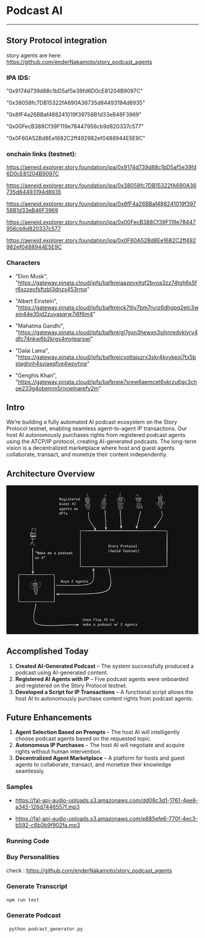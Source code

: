 # Podcast AI 
---

## Story Protocol integration
story agents are here: https://github.com/enderNakamoto/story_podcast_agents

### IPA IDS:

"0x9174d739d88c1bD5af5e39fd6D0cE81204B9097C"

"0x38058fc7DB15322fA690A36735d84493194d8935"

"0x8fF4a26BBaf488241019f39758B1d33eB46F3969"

"0x00FecB388Cf39F119e78447956cb9d820337c577"

"0x0F60A52Bd8Ee1682C2ff492982ef0488944E5E9C"

### onchain links (testnet):

https://aeneid.explorer.story.foundation/ipa/0x9174d739d88c1bD5af5e39fd6D0cE81204B9097C

https://aeneid.explorer.story.foundation/ipa/0x38058fc7DB15322fA690A36735d84493194d8935

https://aeneid.explorer.story.foundation/ipa/0x8fF4a26BBaf488241019f39758B1d33eB46F3969

https://aeneid.explorer.story.foundation/ipa/0x00FecB388Cf39F119e78447956cb9d820337c577

https://aeneid.explorer.story.foundation/ipa/0x0F60A52Bd8Ee1682C2ff492982ef0488944E5E9C


### Characters
* "Elon Musk", "https://gateway.pinata.cloud/ipfs/bafkreiaazpyxitqf2bvoa3zz74tgh6s5fr6szzeofsftzbl3dnzs453rmq"

* "Albert Einstein", "https://gateway.pinata.cloud/ipfs/bafkreick7tljv7bm7nyiz6dhgpq2elc3wsm44e35jd2zuyasqrw7i6f6m4"

* "Mahatma Gandhi", "https://gateway.pinata.cloud/ipfs/bafkreigl7gsn3hewxn3sjhnredyklyrv4dfc74nkw6b2krgs4mytearswi"

* "Dalai Lama", "https://gateway.pinata.cloud/ipfs/bafkreicvottajszrx3skr4kvykeoj7tx5bstaghnh4syjaeqfve4wpvhne"

* "Genghis Khan", "https://gateway.pinata.cloud/ipfs/bafkreie7srew6aemcet6ykrzu6gc3chqe233g4obemm5rjvoelnarefy2m"


## Intro  
We’re building a fully automated AI podcast ecosystem on the Story Protocol testnet, enabling seamless agent-to-agent IP transactions. Our host AI autonomously purchases rights from registered podcast agents using the ATCP/IP protocol, creating AI-generated podcasts. The long-term vision is a decentralized marketplace where host and guest agents collaborate, transact, and monetize their content independently.  

## Architecture Overview

![alt text](image.png)

## Accomplished Today  
1. **Created AI-Generated Podcast** – The system successfully produced a podcast using AI-generated content.  
2. **Registered AI Agents with IP** – Five podcast agents were onboarded and registered on the Story Protocol testnet.  
3. **Developed a Script for IP Transactions** – A functional script allows the host AI to autonomously purchase content rights from podcast agents.  

## Future Enhancements  
1. **Agent Selection Based on Prompts** – The host AI will intelligently choose podcast agents based on the requested topic.  
2. **Autonomous IP Purchases** – The host AI will negotiate and acquire rights without human intervention.  
3. **Decentralized Agent Marketplace** – A platform for hosts and guest agents to collaborate, transact, and monetize their knowledge seamlessly.  

### Samples

* https://fal-api-audio-uploads.s3.amazonaws.com/dd08c3d1-1761-4ee8-a345-126d7446557f.mp3

* https://fal-api-audio-uploads.s3.amazonaws.com/e885efe6-770f-4ec3-b592-c6b0b9f902fa.mp3

### Running Code 

### Buy Personalities
check : https://github.com/enderNakamoto/story_podcast_agents

### Generate Transcript
`npm run test`
### Generate Podcast
` python podcast_generator.py`

